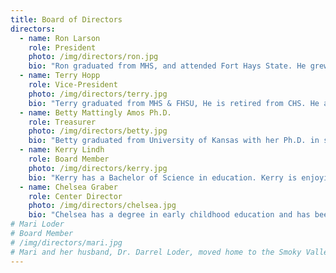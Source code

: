 ```yaml
---
title: Board of Directors
directors:
  - name: Ron Larson
    role: President
    photo: /img/directors/ron.jpg
    bio: "Ron graduated from MHS, and attended Fort Hays State. He grew up in Marquette and has been a lifelong farmer in the area. Ron is a father of 2, Emily and Tim Larson."
  - name: Terry Hopp
    role: Vice-President
    photo: /img/directors/terry.jpg
    bio: "Terry graduated from MHS & FHSU, He is retired from CHS. He and his wife Nancy raised their family on a farm by the smoky hill river. Terry's roots run deep in this community, with his great-grandfathers coming from Sweden to the Marquette area."
  - name: Betty Mattingly Amos Ph.D.
    role: Treasurer
    photo: /img/directors/betty.jpg
    bio: "Betty graduated from University of Kansas with her Ph.D. in special education. She served as the MES principal. Betty has numerous awards and recognitions in early childhood education. She is a guest speaker in areas of education and is a presenter in educational workshops. Betty is currently a cognitive therapist for young adults with traumatic brain injury and a professor at Emporia State University. Major awards and recognitions: University of Kansas Merit Scholarships, 2004-2006, University of Kansas Donor Scholarship, 2005-2006, Kappa Delta Pi Special Education Consultant to “Dear Ruth,” 2002-present, Kansas Head Start Advisory Committee, 2002-2005, National State Teachers of the Year, Executive Director, 1996-1999, Kan-Lead Fellowship, 1988-89, Teacher of the Year for the State of Kansas, 1984, “In Honors of Excellence” Symposium, Captiva Island, FL, 1984, Kansas Teachers’ Hall of Fame inductee, Dodge City, KS, 2011, Kansas Association of Special Education Administrators “KIDS FIRST” Award, 2013. Membership in scholarly organizations: Council for Exceptional Children, National Network of State Teachers of the Year, Delta Kappa Gamma, Pi Lambda Theta & Kappa Delta Pi, and Kansas  Association of Special Education Administrators. Other interests: Piano Duetist with Shirley Malcolm, Colby, KS, over 165 performances; Most recent performances at Delta Kappa Gamma International Conventions, Minneapolis, MN and SanDiego, CA, Accompanist in area churches/ community activities."
  - name: Kerry Lindh
    role: Board Member
    photo: /img/directors/kerry.jpg
    bio: "Kerry has a Bachelor of Science in education. Kerry is enjoying retirement with his wife of 40 years, Mary Kay, on his original 1869 family homestead located northwest of Marquette. As a graduate of Marquette Elementary and High School with deep family roots, he is 100% committed to the prospect of returning the one-time school facility into something that is productive and useful. “We will not only be fulfilling a great need but I am convinced that the Learning Center is a project that will earn the community’s full support and will serve as an excellent source of pride.” Kerry has 40 years of experience in business with 30 of those years being spent successfully managing two different retail operations. Previous Community Boards: Riverview Estes Board of Directors: President and board member, Marquette Lions Club: President and board member."
  - name: Chelsea Graber
    role: Center Director
    photo: /img/directors/chelsea.jpg
    bio: "Chelsea has a degree in early childhood education and has been certified by the state to direct a childcare center, along with 10 years of experience guiding children in the first years of life. In addition to childcare, Chelsea served as a youth coordinator giving her 7 years of experience working with youth and their families at her home church in Hutchinson. Chelsea moved with her family to the charming town of Marquette in July of 2017."
# Mari Loder
# Board Member
# /img/directors/mari.jpg
# Mari and her husband, Dr. Darrel Loder, moved home to the Smoky Valley in 1995 where they opened Smoky Valley Chiropractic. they have been active in both the Lindsborg and Marquette communities since that time.  They have raised 4 children in the Smoky Valley schools, and continue to be involved in their communities. The Loders make their home northwest of Marquette. Current Community Service and Boards: Marquette Education Foundation Board of Directors, Marquette United Methodist Church Council, Pastor Parish Chairperson at Marquette United Methodist Church, Marquette Daycare Board of Directors, Lindsborg Ad Hoc, Sundstrom Board of Directors, Smoky Valley Development Board of Directors, Smoky Valley Wrestling Club Board of Directors, Move Well, Marathon Chairman - USD 400, Bethany Home Board of Directors. Former boards:USD 400 School Board - 12 years, Marquette Wolverine Booster Club, Smoky Valley High School Booster Club, Smoky Valley High School After Prom, Lindsborg Swedish Folk Dancers.
---
```


